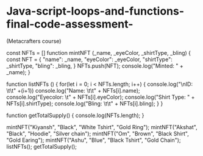 # Java-script-loops-and-functions-final-code-assessment-
(Metacrafters course)

const NFTs = []
function mintNFT (_name, _eyeColor, _shirtType, _bling) {
  const NFT = {
    "name": _name,
    "eyeColor": _eyeColor,
    "shirtType": _shirtType,
    "bling": _bling,
  }
  NFTs.push(NFT);
  console.log("Minted: " + _name);
}

function listNFTs () {
for(let i = 0; i < NFTs.length; i++) {
  console.log("\nID: \t\t" +(i+1))
  console.log("Name: \t\t" + NFTs[i].name);
  console.log("Eyecolor: \t" + NFTs[i].eyeColor);
  console.log("Shirt Type: " + NFTs[i].shirtType);
  console.log("Bling: \t\t" + NFTs[i].bling);
}
}

function getTotalSupply() {
console.log(NFTs.length);
}

mintNFT("Kiyansh", "Black", "White Tshirt", "Gold Ring");
mintNFT("Akshat", "Black", "Hoodie", "Silver chain");
mintNFT("Om", "Brown", "Black Shirt", "Gold Earing");
mintNFT("Ashu", "Blue", "Black Tshirt", "Gold Chain");
listNFTs();
getTotalSupply();
